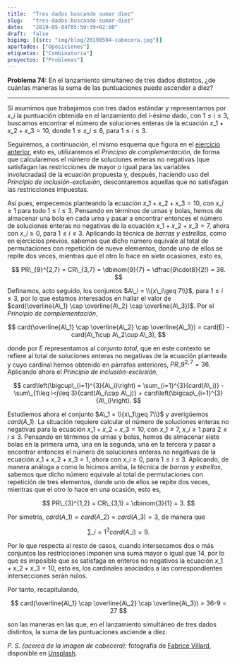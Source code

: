 ```yaml
---
title:  "Tres dados buscando sumar diez"
slug:   "tres-dados-buscando-sumar-diez"
date:   "2019-05-04T05:59:39+02:00"
draft:  false
bigimg: [{src: "img/blog/20190504-cabecera.jpg"}]
apartados: ["Oposiciones"]
etiquetas: ["Combinatoria"]
proyectos: ["Problemas"]
---
```


**Problema 74:** En el lanzamiento simultáneo de tres dados distintos, ¿de cuántas maneras la suma de las puntuaciones puede ascender a diez?

<!--more-->

***

Si asumimos que trabajamos con tres dados estándar y representamos por $x\_i$ la puntuación obtenida en el lanzamiento del $i$-ésimo dado, con $1\leq i\leq 3$, buscamos encontrar el número de soluciones enteras de la ecuación $x\_1+x\_2+x\_3 = 10$, donde $1\leq x\_i\leq 6$, para $1\leq i\leq 3$.

Seguiremos, a continuación, el mismo esquema que figura en el [ejercicio anterior](/2019/05/01/una-vuelta-de-tuerca-para-la-estrategia-de-barras-y-estrellas/), esto es, utilizaremos el *Principio de complementación*, de forma que calcularemos el número de soluciones enteras no negativas (que satisfagan las restricciones de mayor o igual para las variables involucradas) de la ecuación propuesta y, después, haciendo uso del *Principio de inclusión-exclusión*, descontaremos aquellas que no satisfagan las restricciones impuestas.

Así pues, empecemos planteando la ecuación $x\_1+x\_2+x\_3=10$, con $x\_i\geq 1$ para todo $1\leq i\leq 3$. Pensando en términos de urnas y bolas, hemos de almacenar una bola en cada urna y pasar a encontrar entonces el número de soluciones enteras no negativas de la ecuación $x\_1+x\_2+x\_3=7$, ahora con $x\_i\geq 0$, para $1\leq i\leq 3$. Aplicando la técnica de *barras y estrellas*, como en ejercicios previos, sabemos que dicho número equivale al total de permutaciones con repetición de nueve elementos, donde uno de ellos se repite dos veces, mientras que el otro lo hace en siete ocasiones, esto es,

$$
PR\_{9}^{2,7} = CR\_{3,7} = \dbinom{9}{7} = \dfrac{9\cdot8}{2!} = 36.
$$


Definamos, acto seguido, los conjuntos $A\_i = \\{x\_i\geq 7\\}$, para $1\leq i\leq 3$, por lo que estamos interesados en hallar el valor de $card(\overline{A\_1} \cap \overline{A\_2} \cap \overline{A\_3})$. Por el *Principio de complementación*,

$$
card(\overline{A\_1} \cap \overline{A\_2} \cap \overline{A\_3}) = card(E) - card(A\_1\cup A\_2\cup A\_3),
$$

donde por $E$ representamos al *conjunto total*, que en este contexto se refiere al total de soluciones enteras no negativas de la ecuación planteada y cuyo cardinal hemos obtenido en párrafos anteriores, $PR\_{9}^{2,7} = 36$. Aplicando ahora el *Principio de inclusión-exclusión*,

$$
card\left(\bigcup\_{i=1}^{3}{A\_i}\right) = \sum_{i=1}^{3}{card(A\_i)} - \sum\_{1\leq i<j\leq 3}{card(A\_i\cap A\_j)} + card\left(\bigcap\_{i=1}^{3}{A\_i}\right).
$$

Estudiemos ahora el conjunto $A\_1 = \\{x\_1\geq 7\\}$ y averigüemos $card(A\_1)$. La situación requiere calcular el número de soluciones enteras no negativas para la ecuación $x\_1+x\_2+x\_3=10$, con $x\_1\geq 7$, $x\_i\geq 1$ para $2\leq i\leq 3$. Pensando en términos de urnas y bolas, hemos de almacenar siete bolas en la primera urna, una en la segunda, una en la tercera y pasar a encontrar entonces el número de soluciones enteras no negativas de la ecuación $x\_1+x\_2+x\_3=1$, ahora con $x\_i\geq 0$, para $1\leq i\leq 3$. Aplicando, de manera análoga a como lo hicimos arriba, la técnica de *barras y estrellas*, sabemos que dicho número equivale al total de permutaciones con repetición de tres elementos, donde uno de ellos se repite dos veces, mientras que el otro lo hace en una ocasión, esto es,

$$
PR\_{3}^{1,2} = CR\_{3,1} = \dbinom{3}{1} = 3.
$$

Por simetría, $card(A\_1)=card(A\_2)=card(A\_3)=3$, de manera que

$$
\sum\_{i=1}^{3}{card(A\_i)} = 9.
$$

Por lo que respecta al resto de casos, cuando intersecamos dos o más conjuntos las restricciones imponen una suma mayor o igual que $14$, por lo que es imposible que se satisfaga en enteros no negativos la ecuación $x\_1+x\_2+x\_3=10$, esto es, los cardinales asociados a las correspondientes intersecciones serán nulos.

Por tanto, recapitulando,

$$
card(\overline{A\_1} \cap \overline{A\_2} \cap \overline{A\_3}) = 36-9 = 27
$$

son las maneras en las que, en el lanzamiento simultáneo de tres dados distintos, la suma de las puntuaciones asciende a diez.

*P. S. (acerca de la imagen de cabecera):* fotografía de [Fabrice Villard](https://unsplash.com/@fabulu75), disponible en [Unsplash](https://unsplash.com/photos/UqGeqvrwBKg).